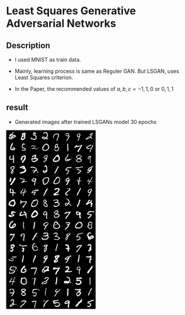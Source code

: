 # Least Squares Generative Adversarial Networks

## Description

- I used MNIST as train data.

- Mainly, learning process is same as Reguler GAN. But LSGAN, uses Least Squares criterion.

- In the Paper, the recommended values of $a, b, c = -1, 1, 0$ or $0, 1, 1$ 

## result

- Generated images after trained LSGANs model 30 epochs

![](./data/generated/epoch_030.png)





